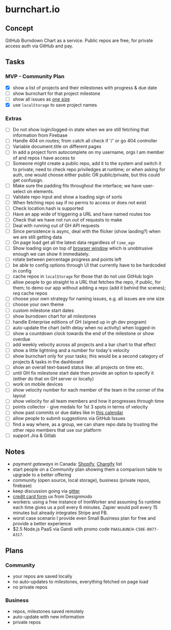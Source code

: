 # burnchart.io

## Concept

GitHub Burndown Chart as a service. Public repos are free, for private access auth via GitHub and pay.

## Tasks

### MVP - Community Plan

- [x] show a list of projects and their milestones with progress & due date
- [ ] show burnchart for that project milestone
- [ ] show all issues as [one size](https://github.com/radekstepan/github-burndown-chart/issues/46)
- [x] use `localStorage` to save project names

### Extras

- [ ] Do not show login/logged-in state when we are still fetching that information from Firebase
- [ ] Handle 404 on routes; from catch all check if '/' or go 404 controller
- [ ] Variable document.title on different pages
- [ ] In add a project form autocomplete on my username, orgs I am member of and repos I have access to
- [ ] Someone might create a public repo, add it to the system and switch it to private; need to check repo priviledges at runtime; or when asking for auth, one would choose either public OR public/private, but this could get confusign.
- [ ] Make sure the padding fits throughout the interface; we have user-select on elements.
- [ ] Validate repo input and show a loading sign of sorts
- [ ] When fetching repo say if no perms to access or does not exist
- [ ] Check location.hash is supported
- [ ] Have an app wide of triggering a URL and have named routes too
- [ ] Check that we have not run out of requests to make
- [ ] Deal with running out of GH API requests
- [ ] Since persistence is async, deal with the flicker (show laoding?) when we are still getting data
- [ ] On page load get all the latest data regardless of `time_ago`
- [ ] Show loading sign on top of [browser window](https://github.com/buunguyen/topbar) which is unobtrusive enough we can show it immediately.
- [ ] rotate between percentage progress and points left
- [ ] be able to config options through UI that currently have to be hardcoded in config
- [ ] cache repos in `localStorage` for those that do not use GitHub login
- [ ] allow people to go straight to a URL that fetches the repo, if public, for them; to demo our app without adding a repo (add it behind the scenes); *req* cache repos
- [ ] choose your own strategy for naming issues, e.g. all issues are one size
- [ ] choose your own theme
- [ ] custom milestone start dates
- [ ] show burndown chart for all milestones
- [ ] handle Enterprise editions of GH (signed up in gh dev program)
- [ ] auto-update the chart (with delay when no activity) when logged-in
- [ ] show a countdown clock towards the end of the milestone or show overdue
- [ ] add weekly velocity across all projects and a bar chart to that effect
- [ ] show a little lightning and a number for today's velocity
- [ ] show burnchart only for your tasks; this would be a second category of projects & tasks in the dashboard
- [ ] show an overall text-based status like: all projects on time etc.
- [ ] until GH fix milestone start date then provide an option to specify it (either do that on GH server or locally)
- [ ] work on mobile devices
- [ ] show velocity number for each member of the team in the corner of the layout
- [ ] show velocity for all team members and how it progresses through time
- [ ] points collector - give medals for 1st 3 spots in terms of velocity
- [ ] show past commits or due dates like in [this calendar](https://dribbble.com/shots/1736128-Meetups-Page?list=shots&sort=popular&timeframe=now&offset=5)
- [ ] allow people to submit suggestions via GitHub Issues
- [ ] find a way where, as a group, we can share repo data by trusting the other repo members that use our platform
- [ ] support Jira & Gitlab

## Notes

- *payment gateways* in Canada: [Shopify](http://www.shopify.com/payment-gateways/canada), [Chargify](http://chargify.com/payment-gateways/) list
- start people on a *Community* plan showing them a comparison table to upgrade to a better offering
- community (open source, local storage), business (private repos, firebase)
- keep discussion going via [gitter](http://gitter.im)
- [credit card form](http://designmodo.com/ux-credit-card-payment-form/) ux from Designmodo
- workers: using a free instance of IronWorker and assuming 5s runtime each time gives us a poll every 6 minutes. Zapier would poll every 15 minutes but already integrates Stripe and FB.
- worst case scenario I provide even Small Business plan for free and provide a better experience
- $2.5 Node.js PaaS via Gandi with promo code `PAASLAUNCH-C50E-B077-A317`.


## Plans

### Community

- your repos are saved locally
- no auto-updates to milestones, everything fetched on page load
- no private repos

### Business

- repos, milestones saved remotely
- auto-update with new information
- private repos
